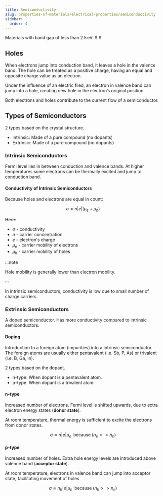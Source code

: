 ```yaml
---
title: Semiconductivity
slug: properties-of-materials/electrical-properties/semiconductivity
sidebar:
  order: 4
---
```


Materials with band gap of less than $2.5\,\text{eV}$. $ $

## Holes

When electrons jump into conduction band, it leaves a hole in the valence band.
The hole can be treated as a positive charge, having an equal and opposite
charge value as an electron.

Under the influence of an electric filed, an electron in valence band can jump
into a hole, creating new hole in the electron’s original position.

Both electrons and holes contribute to the current flow of a semiconductor.

## Types of Semiconductors

2 types based on the crystal structure.

- Intrinsic: Made of a pure compound (no dopants)
- Extrinsic: Made of a pure compound (no dopants)

### Intrinsic Semiconductors

Fermi level lies in between conduction and valence bands. At higher temperatures
some electrons can be thermally excited and jump to conduction band.

#### Conductivity of Intrinsic Semiconductors

Because holes and electrons are equal in count:

```math
\sigma=n\lvert{e}\rvert(\mu_e+\mu_h)
```

Here:

- $\sigma$ - conductivity
- $n$ - carrier concentration
- $e$ - electron's charge
- $\mu_e$ - carrier mobility of electrons
- $\mu_h$ - carrier mobility of holes

:::note

Hole mobility is generally lower than electron mobility.

:::

In intrinsic semiconductors, conductivity is low due to small number of charge
carriers.

### Extrinsic Semiconductors

A doped semiconductor. Has more conductivity compared to intrinsic
semiconductors.

#### Doping

Introduction to a foreign atom (impurities) into a intrinsic semiconductor. The
foreign atoms are usually either pentavalent (i.e. Sb, P, As) or trivalent (i.e.
B, Ga, In).

2 types based on the dopant.

- n-type: When dopant is a pentavalent atom.
- p-type: When dopant is a trivalent atom.

#### n-type

Increased number of electrons. Fermi level is shifted upwards, due to extra
electron energy states (**donor state**).

At room temperature, thermal energy is sufficient to excite the electrons from
donor states.

```math
\sigma\approx n\lvert{e}\rvert\mu_e
\;\;
\text{because}
\;
(n_e >> n_h)
```

#### p-type

Increased number of holes. Extra hole energy levels are introduced above valence
band (**acceptor state**).

At room temperature, electrons in valence band can jump into acceptor state,
facilitating movement of holes

```math
\sigma\approx n_h\lvert{e}\rvert\mu_h
\;\;
\text{because}
\;
(n_h>>n_e)
```
